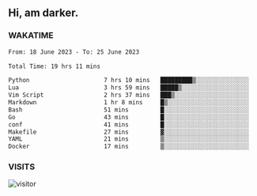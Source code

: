 ## Hi, am darker.

### WAKATIME

<!--START_SECTION:waka-->

```txt
From: 18 June 2023 - To: 25 June 2023

Total Time: 19 hrs 11 mins

Python                     7 hrs 10 mins   █████████▒░░░░░░░░░░░░░░░   37.39 %
Lua                        3 hrs 59 mins   █████▒░░░░░░░░░░░░░░░░░░░   20.81 %
Vim Script                 2 hrs 37 mins   ███▒░░░░░░░░░░░░░░░░░░░░░   13.67 %
Markdown                   1 hr 8 mins     █▒░░░░░░░░░░░░░░░░░░░░░░░   05.97 %
Bash                       51 mins         █░░░░░░░░░░░░░░░░░░░░░░░░   04.45 %
Go                         43 mins         █░░░░░░░░░░░░░░░░░░░░░░░░   03.75 %
conf                       41 mins         █░░░░░░░░░░░░░░░░░░░░░░░░   03.57 %
Makefile                   27 mins         ▓░░░░░░░░░░░░░░░░░░░░░░░░   02.39 %
YAML                       21 mins         ▒░░░░░░░░░░░░░░░░░░░░░░░░   01.90 %
Docker                     17 mins         ▒░░░░░░░░░░░░░░░░░░░░░░░░   01.56 %
```

<!--END_SECTION:waka-->

### VISITS
<!-- i should probably build this when i will have some time -->
![visitor](https://profile-counter.glitch.me/sanix-darker/count.svg)
